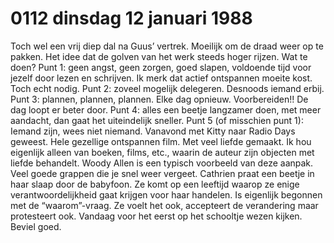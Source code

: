 # 0112 dinsdag 12 januari 1988
Toch wel een vrij diep dal na Guus’ vertrek. Moeilijk om de draad weer op te pakken. Het idee dat de golven van het werk steeds hoger rijzen. Wat te doen? Punt 1: geen angst, geen zorgen, goed slapen, voldoende tijd voor jezelf door lezen en schrijven. Ik merk dat actief ontspannen moeite kost. Toch echt nodig. Punt 2: zoveel mogelijk delegeren. Desnoods iemand erbij. Punt 3: plannen, plannen, plannen. Elke dag opnieuw. Voorbereiden!! De dag loopt er beter door. Punt 4: alles een beetje langzamer doen, met meer aandacht, dan gaat het uiteindelijk sneller. Punt 5 (of misschien punt 1): Iemand zijn, wees niet niemand. Vanavond met Kitty naar Radio Days geweest. Hele gezellige ontspannen film. Met veel liefde gemaakt. Ik hou eigenlijk alleen van boeken, films, etc., waarin de auteur zijn objecten met liefde behandelt. Woody Allen is een typisch voorbeeld van deze aanpak. Veel goede grappen die je snel weer vergeet.
Cathrien praat een beetje in haar slaap door de babyfoon. Ze komt op een leeftijd waarop ze enige verantwoordelijkheid gaat krijgen voor haar handelen. Is eigenlijk begonnen met de “waarom”-vraag. Ze voelt het ook, accepteert de verandering maar protesteert ook. Vandaag voor het eerst op het schooltje wezen kijken. Beviel goed.